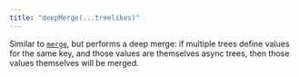 ```yaml
---
title: "deepMerge(...treelikes)"
---
```


Similar to [`merge`](merge.html), but performs a deep merge: if multiple trees define values for the same key, and those values are themselves async trees, then those values themselves will be merged.
